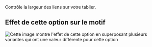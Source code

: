 Contrôle la largeur des liens sur votre tablier.

## Effet de cette option sur le motif

![Cette image montre l'effet de cette option en superposant plusieurs variantes qui ont une valeur différente pour cette option](albert_strapwidth_sample.svg "Effet de cette option sur le motif")
